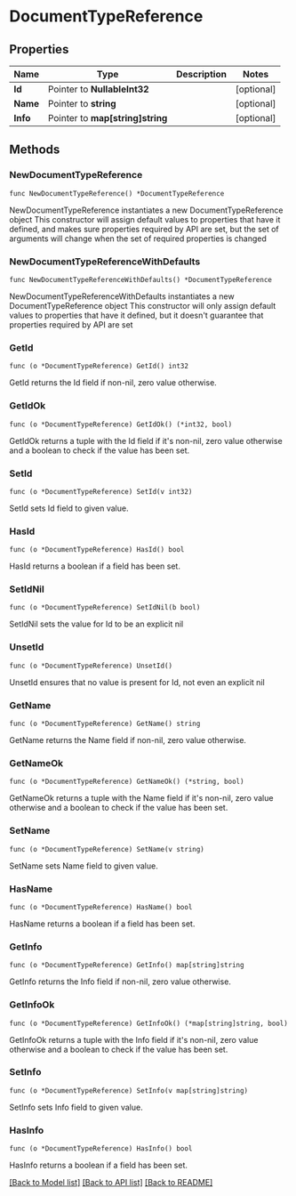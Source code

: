 # DocumentTypeReference

## Properties

Name | Type | Description | Notes
------------ | ------------- | ------------- | -------------
**Id** | Pointer to **NullableInt32** |  | [optional] 
**Name** | Pointer to **string** |  | [optional] 
**Info** | Pointer to **map[string]string** |  | [optional] 

## Methods

### NewDocumentTypeReference

`func NewDocumentTypeReference() *DocumentTypeReference`

NewDocumentTypeReference instantiates a new DocumentTypeReference object
This constructor will assign default values to properties that have it defined,
and makes sure properties required by API are set, but the set of arguments
will change when the set of required properties is changed

### NewDocumentTypeReferenceWithDefaults

`func NewDocumentTypeReferenceWithDefaults() *DocumentTypeReference`

NewDocumentTypeReferenceWithDefaults instantiates a new DocumentTypeReference object
This constructor will only assign default values to properties that have it defined,
but it doesn't guarantee that properties required by API are set

### GetId

`func (o *DocumentTypeReference) GetId() int32`

GetId returns the Id field if non-nil, zero value otherwise.

### GetIdOk

`func (o *DocumentTypeReference) GetIdOk() (*int32, bool)`

GetIdOk returns a tuple with the Id field if it's non-nil, zero value otherwise
and a boolean to check if the value has been set.

### SetId

`func (o *DocumentTypeReference) SetId(v int32)`

SetId sets Id field to given value.

### HasId

`func (o *DocumentTypeReference) HasId() bool`

HasId returns a boolean if a field has been set.

### SetIdNil

`func (o *DocumentTypeReference) SetIdNil(b bool)`

 SetIdNil sets the value for Id to be an explicit nil

### UnsetId
`func (o *DocumentTypeReference) UnsetId()`

UnsetId ensures that no value is present for Id, not even an explicit nil
### GetName

`func (o *DocumentTypeReference) GetName() string`

GetName returns the Name field if non-nil, zero value otherwise.

### GetNameOk

`func (o *DocumentTypeReference) GetNameOk() (*string, bool)`

GetNameOk returns a tuple with the Name field if it's non-nil, zero value otherwise
and a boolean to check if the value has been set.

### SetName

`func (o *DocumentTypeReference) SetName(v string)`

SetName sets Name field to given value.

### HasName

`func (o *DocumentTypeReference) HasName() bool`

HasName returns a boolean if a field has been set.

### GetInfo

`func (o *DocumentTypeReference) GetInfo() map[string]string`

GetInfo returns the Info field if non-nil, zero value otherwise.

### GetInfoOk

`func (o *DocumentTypeReference) GetInfoOk() (*map[string]string, bool)`

GetInfoOk returns a tuple with the Info field if it's non-nil, zero value otherwise
and a boolean to check if the value has been set.

### SetInfo

`func (o *DocumentTypeReference) SetInfo(v map[string]string)`

SetInfo sets Info field to given value.

### HasInfo

`func (o *DocumentTypeReference) HasInfo() bool`

HasInfo returns a boolean if a field has been set.


[[Back to Model list]](../README.md#documentation-for-models) [[Back to API list]](../README.md#documentation-for-api-endpoints) [[Back to README]](../README.md)


